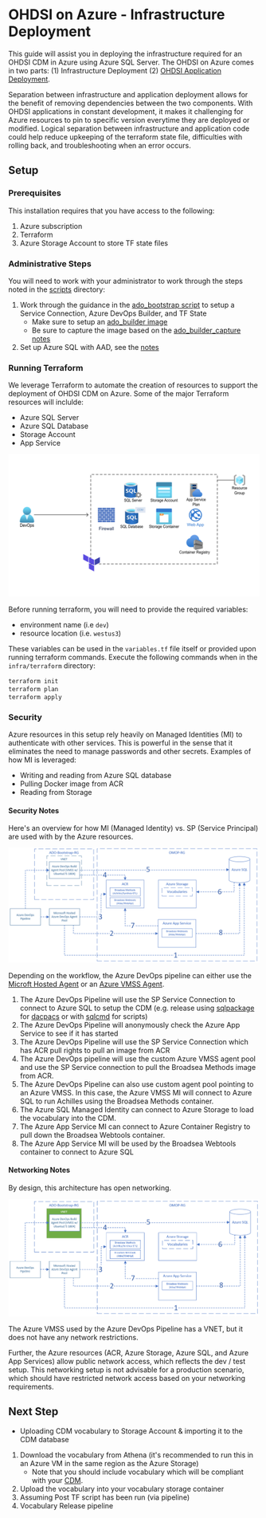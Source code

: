 # OHDSI on Azure - Infrastructure Deployment

This guide will assist you in deploying the infrastructure required for an OHDSI CDM in Azure using Azure SQL Server. The OHDSI on Azure comes in two parts: (1) Infrastructure Deployment (2) [OHDSI Application Deployment](../apps/README.md).

Separation between infrastructure and application deployment allows for the benefit of removing dependencies between the two components. With OHDSI applications in constant development, it makes it challenging for Azure resources to pin to specific version everytime they are deployed or modified. Logical separation between infrastructure and application code could help reduce upkeeping of the terraform state file, difficulties with rolling back, and troubleshooting when an error occurs.

## Setup

### Prerequisites

This installation requires that you have access to the following:

1. Azure subscription
2. Terraform
3. Azure Storage Account to store TF state files

### Administrative Steps

You will need to work with your administrator to work through the steps noted in the [scripts](./scripts/) directory:

1. Work through the guidance in the [ado_bootstrap script](./scripts/ado_bootstrap.sh) to setup a Service Connection, Azure DevOps Builder, and TF State
    - Make sure to setup an [ado_builder image](./scripts/ado_builder.sh)
    - Be sure to capture the image based on the [ado_builder_capture notes](./scripts/ado_builder_capture.sh)
2. Set up Azure SQL with AAD, see the [notes](./scripts/sql_bootstrap.sh)

### Running Terraform

We leverage Terraform to automate the creation of resources to support the deployment of OHDSI CDM on Azure. Some of the major Terraform resources will inclulde:

- Azure SQL Server
- Azure SQL Database
- Storage Account
- App Service

![Infrastructure Deployment](./media/infrastructure_deployment.png)

Before running terraform, you will need to provide the required variables:

- environment name (i.e `dev`)
- resource location (i.e. `westus3`)

These variables can be used in the `variables.tf` file itself or provided upon running terraform commands. Execute the following commands when in the `infra/terraform` directory:

```
terraform init
terraform plan
terraform apply
```

### Security

Azure resources in this setup rely heavily on Managed Identities (MI) to authenticate with other services. This is powerful in the sense that it eliminates the need to manage passwords and other secrets. Examples of how MI is leveraged:

- Writing and reading from Azure SQL database
- Pulling Docker image from ACR
- Reading from Storage

#### Security Notes

Here's an overview for how MI (Managed Identity) vs. SP (Service Principal) are used with by the Azure resources.

![MI Usage](./media/mi_usage.png)

Depending on the workflow, the Azure DevOps pipeline can either use the [Microft Hosted Agent](https://docs.microsoft.com/en-us/azure/devops/pipelines/agents/hosted?view=azure-devops&tabs=yaml) or an [Azure VMSS Agent](https://docs.microsoft.com/en-us/azure/devops/pipelines/agents/scale-set-agents?view=azure-devops).

1. The Azure DevOps Pipeline will use the SP Service Connection to connect to Azure SQL to setup the CDM (e.g. release using [sqlpackage](https://docs.microsoft.com/en-us/sql/tools/sqlpackage/sqlpackage?view=sql-server-ver15) for [dacpacs](https://docs.microsoft.com/en-us/sql/ssdt/extract-publish-and-register-dacpac-files?view=sql-server-ver15) or with [sqlcmd](https://docs.microsoft.com/en-us/sql/tools/sqlcmd-utility?view=sql-server-ver15) for scripts)
2. The Azure DevOps Pipeline will anonymously check the Azure App Service to see if it has started
3. The Azure DevOps Pipeline will use the SP Service Connection which has ACR pull rights to pull an image from ACR
4. The Azure DevOps pipeline will use the custom Azure VMSS agent pool and use the SP Service connection to pull the Broadsea Methods image from ACR.
5. The Azure DevOps Pipeline can also use custom agent pool pointing to an Azure VMSS.  In this case, the Azure VMSS MI will connect to Azure SQL to run Achilles using the Broadsea Methods container.
6. The Azure SQL Managed Identity can connect to Azure Storage to load the vocabulary into the CDM.
7. The Azure App Service MI can connect to Azure Container Registry to pull down the Broadsea Webtools container.
8. The Azure App Service MI will be used by the Broadsea Webtools container to connect to Azure SQL

#### Networking Notes

By design, this architecture has open networking.

![vnet usage](./media/vnet_usage.png)

The Azure VMSS used by the Azure DevOps Pipeline has a VNET, but it does not have any network restrictions.

Further, the Azure resources (ACR, Azure Storage, Azure SQL, and Azure App Services) allow public network access, which reflects the dev / test setup.  This networking setup is not advisable for a production scenario, which should have restricted network access based on your networking requirements.

## Next Step

- Uploading CDM vocabulary to Storage Account & importing it to the CDM database

1. Download the vocabulary from Athena (it's recommended to run this in an Azure VM in the same region as the Azure Storage)
   - Note that you should include vocabulary which will be compliant with your [CDM](../sql/CDM/v5.3.1/OMOP_Vocabulary_Indexes_Constraints/).
2. Upload the vocabulary into your vocabulary storage container
3. Assuming Post TF script has been run (via pipeline)
4. Vocabulary Release pipeline